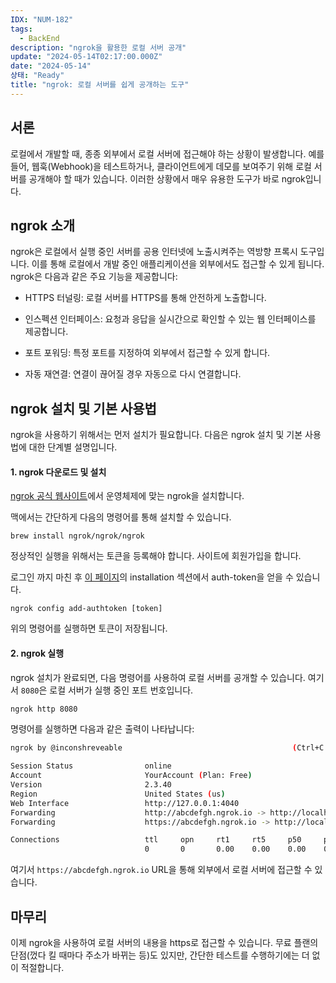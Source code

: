 ```yaml
---
IDX: "NUM-182"
tags:
  - BackEnd
description: "ngrok을 활용한 로컬 서버 공개"
update: "2024-05-14T02:17:00.000Z"
date: "2024-05-14"
상태: "Ready"
title: "ngrok: 로컬 서버를 쉽게 공개하는 도구"
---
```

## 서론

로컬에서 개발할 때, 종종 외부에서 로컬 서버에 접근해야 하는 상황이 발생합니다. 예를 들어, 웹훅(Webhook)을 테스트하거나, 클라이언트에게 데모를 보여주기 위해 로컬 서버를 공개해야 할 때가 있습니다. 이러한 상황에서 매우 유용한 도구가 바로 ngrok입니다.

## ngrok 소개

ngrok은 로컬에서 실행 중인 서버를 공용 인터넷에 노출시켜주는 역방향 프록시 도구입니다. 이를 통해 로컬에서 개발 중인 애플리케이션을 외부에서도 접근할 수 있게 됩니다. ngrok은 다음과 같은 주요 기능을 제공합니다:

- HTTPS 터널링: 로컬 서버를 HTTPS를 통해 안전하게 노출합니다.

- 인스펙션 인터페이스: 요청과 응답을 실시간으로 확인할 수 있는 웹 인터페이스를 제공합니다.

- 포트 포워딩: 특정 포트를 지정하여 외부에서 접근할 수 있게 합니다.

- 자동 재연결: 연결이 끊어질 경우 자동으로 다시 연결합니다.

## ngrok 설치 및 기본 사용법

ngrok을 사용하기 위해서는 먼저 설치가 필요합니다. 다음은 ngrok 설치 및 기본 사용법에 대한 단계별 설명입니다.

#### 1. ngrok 다운로드 및 설치

[ngrok 공식 웹사이트](https://ngrok.com/)에서 운영체제에 맞는 ngrok을 설치합니다. 

맥에서는 간단하게 다음의 명령어를 통해 설치할 수 있습니다. 

```shell
brew install ngrok/ngrok/ngrok
```

정상적인 실행을 위해서는 토큰을 등록해야 합니다. 사이트에 회원가입을 합니다. 

로그인 까지 마친 후 [이 페이지](https://dashboard.ngrok.com/get-started/setup/macos)의 installation 섹션에서 auth-token을 얻을 수 있습니다. 

```shell
ngrok config add-authtoken [token]
```

위의 명령어를 실행하면 토큰이 저장됩니다. 

#### 2. ngrok 실행

ngrok 설치가 완료되면, 다음 명령어를 사용하여 로컬 서버를 공개할 수 있습니다. 여기서 `8080`은 로컬 서버가 실행 중인 포트 번호입니다.

```bash
ngrok http 8080
```

명령어를 실행하면 다음과 같은 출력이 나타납니다:

```bash
ngrok by @inconshreveable                                      (Ctrl+C to quit)

Session Status                online
Account                       YourAccount (Plan: Free)
Version                       2.3.40
Region                        United States (us)
Web Interface                 http://127.0.0.1:4040
Forwarding                    http://abcdefgh.ngrok.io -> http://localhost:8080
Forwarding                    https://abcdefgh.ngrok.io -> http://localhost:8080

Connections                   ttl     opn     rt1     rt5     p50     p90
                              0       0       0.00    0.00    0.00    0.00
```

여기서 `https://abcdefgh.ngrok.io` URL을 통해 외부에서 로컬 서버에 접근할 수 있습니다.

## 마무리

이제 ngrok을 사용하여 로컬 서버의 내용을 https로 접근할 수 있습니다. 무료 플랜의 단점(껐다 킬 때마다 주소가 바뀌는 등)도 있지만, 간단한 테스트를 수행하기에는 더 없이 적절합니다. 



